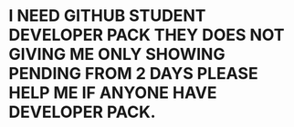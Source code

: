 # I NEED GITHUB STUDENT DEVELOPER PACK THEY DOES NOT GIVING ME ONLY SHOWING PENDING FROM 2 DAYS PLEASE HELP ME IF ANYONE HAVE DEVELOPER PACK.
